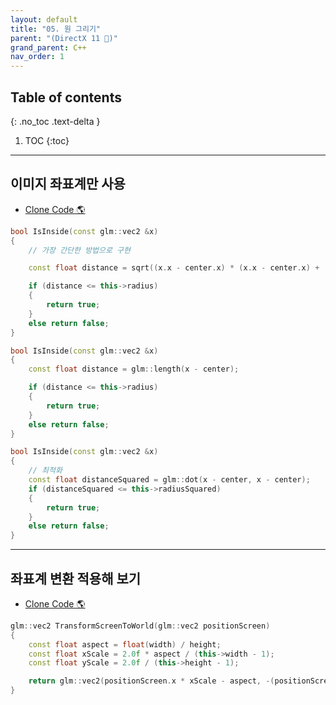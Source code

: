 ```yaml
---
layout: default
title: "05. 원 그리기"
parent: "(DirectX 11 🎡)"
grand_parent: C++
nav_order: 1
---
```


## Table of contents
{: .no_toc .text-delta }

1. TOC
{:toc}

---

## 이미지 좌표계만 사용

* [Clone Code 🌎](https://github.com/EasyCoding-7/Dx11ExampleWithImgui/tree/7/05)

```cpp
bool IsInside(const glm::vec2 &x)
{
    // 가장 간단한 방법으로 구현

    const float distance = sqrt((x.x - center.x) * (x.x - center.x) + (x.y - center.y) * (x.y - center.y));

    if (distance <= this->radius)
    {
        return true;
    }
    else return false;
}
```

```cpp
bool IsInside(const glm::vec2 &x)
{
    const float distance = glm::length(x - center);

    if (distance <= this->radius)
    {
        return true;
    }
    else return false;
}
```

```cpp
bool IsInside(const glm::vec2 &x)
{
    // 최적화
    const float distanceSquared = glm::dot(x - center, x - center);
    if (distanceSquared <= this->radiusSquared)
    {
        return true;
    }
    else return false;
}
```

---

## 좌표계 변환 적용해 보기

* [Clone Code 🌎](https://github.com/EasyCoding-7/Dx11ExampleWithImgui/tree/8/06)

```cpp
glm::vec2 TransformScreenToWorld(glm::vec2 positionScreen)
{
    const float aspect = float(width) / height;
    const float xScale = 2.0f * aspect / (this->width - 1);
    const float yScale = 2.0f / (this->height - 1);

    return glm::vec2(positionScreen.x * xScale - aspect, -(positionScreen.y * yScale - 1.0f));
}
```